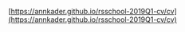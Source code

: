 [https://annkader.github.io/rsschool-2019Q1-cv/cv](https://annkader.github.io/rsschool-2019Q1-cv/cv)